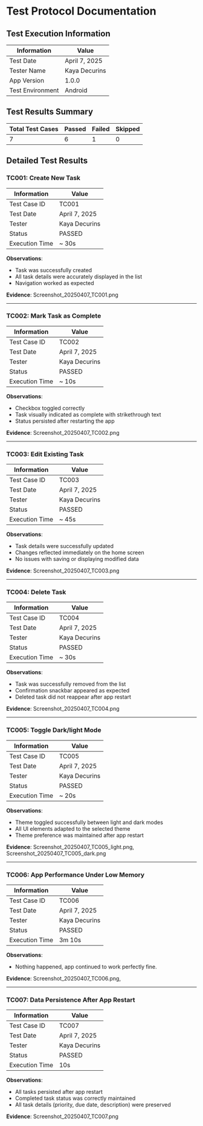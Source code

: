 # Test Protocol Documentation

## Test Execution Information

| Information      | Value                      |
| ---------------- | -------------------------- |
| Test Date        | April 7, 2025              |
| Tester Name      | Kaya Decurins              |
| App Version      | 1.0.0                      |
| Test Environment | Android                    |

## Test Results Summary

| Total Test Cases | Passed | Failed | Skipped |
| ---------------- | ------ | ------ | ------- |
| 7                | 6      | 1      | 0       |

## Detailed Test Results

### TC001: Create New Task

| Information    | Value         |
| -------------- | ------------- |
| Test Case ID   | TC001         |
| Test Date      | April 7, 2025 |
| Tester         | Kaya Decurins |
| Status         | PASSED        |
| Execution Time | ~ 30s         |

**Observations**:

- Task was successfully created
- All task details were accurately displayed in the list
- Navigation worked as expected

**Evidence**: Screenshot_20250407_TC001.png

---

### TC002: Mark Task as Complete

| Information    | Value         |
| -------------- | ------------- |
| Test Case ID   | TC002         |
| Test Date      | April 7, 2025 |
| Tester         | Kaya Decurins |
| Status         | PASSED        |
| Execution Time | ~ 10s         |

**Observations**:

- Checkbox toggled correctly
- Task visually indicated as complete with strikethrough text
- Status persisted after restarting the app

**Evidence**: Screenshot_20250407_TC002.png

---

### TC003: Edit Existing Task

| Information    | Value         |
| -------------- | ------------- |
| Test Case ID   | TC003         |
| Test Date      | April 7, 2025 |
| Tester         | Kaya Decurins |
| Status         | PASSED        |
| Execution Time | ~ 45s         |

**Observations**:

- Task details were successfully updated
- Changes reflected immediately on the home screen
- No issues with saving or displaying modified data

**Evidence**: Screenshot_20250407_TC003.png

---

### TC004: Delete Task

| Information    | Value         |
| -------------- | ------------- |
| Test Case ID   | TC004         |
| Test Date      | April 7, 2025 |
| Tester         | Kaya Decurins |
| Status         | PASSED        |
| Execution Time | ~ 30s         |

**Observations**:

- Task was successfully removed from the list
- Confirmation snackbar appeared as expected
- Deleted task did not reappear after app restart

**Evidence**: Screenshot_20250407_TC004.png

---

### TC005: Toggle Dark/light Mode

| Information    | Value         |
| -------------- | ------------- |
| Test Case ID   | TC005         |
| Test Date      | April 7, 2025 |
| Tester         | Kaya Decurins |
| Status         | PASSED        |
| Execution Time | ~ 20s         |

**Observations**:

- Theme toggled successfully between light and dark modes
- All UI elements adapted to the selected theme
- Theme preference was maintained after app restart

**Evidence**: Screenshot_20250407_TC005_light.png, Screenshot_20250407_TC005_dark.png

---

### TC006: App Performance Under Low Memory

| Information    | Value         |
| -------------- | ------------- |
| Test Case ID   | TC006         |
| Test Date      | April 7, 2025 |
| Tester         | Kaya Decurins |
| Status         | PASSED        |
| Execution Time | 3m 10s        |

**Observations**:

- Nothing happened, app continued to work perfectly fine.

**Evidence**: Screenshot_20250407_TC006.png, 

---

### TC007: Data Persistence After App Restart

| Information    | Value         |
| -------------- | ------------- |
| Test Case ID   | TC007         |
| Test Date      | April 7, 2025 |
| Tester         | Kaya Decurins |
| Status         | PASSED        |
| Execution Time | 10s           |

**Observations**:

- All tasks persisted after app restart
- Completed task status was correctly maintained
- All task details (priority, due date, description) were preserved

**Evidence**: Screenshot_20250407_TC007.png

